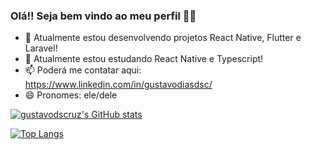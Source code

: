 ### Olá!! Seja bem vindo ao meu perfil  🐧👋

- 🔭 Atualmente estou desenvolvendo projetos React Native, Flutter e Laravel! 
- 🌱 Atualmente estou estudando React Native e Typescript!
- 📫 Poderá me contatar aqui: https://www.linkedin.com/in/gustavodiasdsc/
- 😄 Pronomes: ele/dele

[![gustavodscruz's GitHub stats](https://github-readme-stats.vercel.app/api?username=gustavodscruz&show_icons=true&theme=tokyonight)](https://github.com/gustavodscruz/github-readme-stats)

[![Top Langs](https://github-readme-stats.vercel.app/api/top-langs/?username=gustavodscruz&layout=compact&theme=tokyonight)](https://github.com/gustavodscruz/github-readme-stats)
